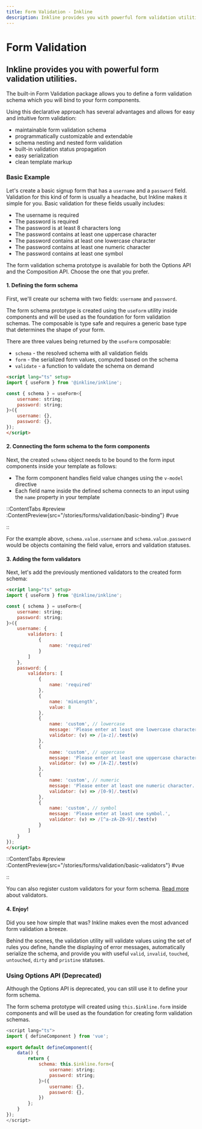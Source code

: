 ```yaml
---
title: Form Validation - Inkline
description: Inkline provides you with powerful form validation utilities. 
---
```


# Form Validation
## Inkline provides you with powerful form validation utilities. 

The built-in Form Validation package allows you to define a form validation schema which you will bind to your form components. 

Using this declarative approach has several advantages and allows for easy and intuitive form validation:
- maintainable form validation schema
- programmatically customizable and extendable
- schema nesting and nested form validation
- built-in validation status propagation
- easy serialization
- clean template markup

### Basic Example
Let's create a basic signup form that has a `username` and a `password` field. Validation for this kind of form is usually a headache, but Inkline makes it simple for you. Basic validation for these fields usually includes:
- The username is required
- The password is required
- The password is at least 8 characters long
- The password contains at least one uppercase character
- The password contains at least one lowercase character 
- The password contains at least one numeric character 
- The password contains at least one symbol

The form validation schema prototype is available for both the Options API and the Composition API. Choose the one that you prefer.

#### 1. Defining the form schema
First, we'll create our schema with two fields: `username` and `password`. 

The form schema prototype is created using the `useForm` utility inside components and will be used as the foundation for form validation schemas. The composable is type safe and requires a generic base type that determines the shape of your form. 

There are three values being returned by the `useForm` composable:
- `schema` - the resolved schema with all validation fields
- `form` - the serialized form values, computed based on the schema
- `validate` - a function to validate the schema on demand

~~~html
<script lang="ts" setup>
import { useForm } from '@inkline/inkline';

const { schema } = useForm<{
    username: string;
    password: string;
}>({
    username: {},
    password: {},
});
</script>
~~~

#### 2. Connecting the form schema to the form components

Next, the created `schema` object needs to be bound to the form input components inside your template as follows:
 - The form component handles field value changes using the `v-model` directive
 - Each field name inside the defined schema connects to an input using the `name` property in your template

::ContentTabs
#preview
:ContentPreview{src="/stories/forms/validation/basic-binding"}
#vue
<!-- Autodocs{src="@inkline/inkline/stories/forms/validation/basic-binding.raw.vue" lang="vue"} -->
::

For the example above, `schema.value.username` and `schema.value.password` would be objects containing the field value, errors and validation statuses.

#### 3. Adding the form validators

Next, let's add the previously mentioned validators to the created form schema:

~~~html
<script lang="ts" setup>
import { useForm } from '@inkline/inkline';

const { schema } = useForm<{
    username: string;
    password: string;
}>({
    username: {
        validators: [
            {
                name: 'required'
            }
        ]
    },
    password: {
        validators: [
            {
                name: 'required'
            },
            {
                name: 'minLength',
                value: 8
            },
            {
                name: 'custom', // lowercase
                message: 'Please enter at least one lowercase character.',
                validator: (v) => /[a-z]/.test(v)
            },
            {
                name: 'custom', // uppercase
                message: 'Please enter at least one uppercase character.',
                validator: (v) => /[A-Z]/.test(v)
            },
            {
                name: 'custom', // numeric
                message: 'Please enter at least one numeric character.',
                validator: (v) => /[0-9]/.test(v)
            },
            {
                name: 'custom', // symbol
                message: 'Please enter at least one symbol.',
                validator: (v) => /[^a-zA-Z0-9]/.test(v)
            }
        ]
    }
});
</script>
~~~

::ContentTabs
#preview
:ContentPreview{src="/stories/forms/validation/basic-validators"}
#vue
<!-- Autodocs{src="@inkline/inkline/stories/forms/validation/basic-validators.raw.vue" lang="vue"} -->
::

You can also register custom validators for your form schema. [Read more](/docs/forms/validation/validators) about validators.

#### 4. Enjoy!

Did you see how simple that was? Inkline makes even the most advanced form validation a breeze. 

Behind the scenes, the validation utility will validate values using the set of rules you define, handle the displaying of error messages, automatically serialize the schema, and provide you with useful `valid`, `invalid`, `touched`, `untouched`, `dirty` and `pristine` statuses.

### Using Options API (Deprecated)
Although the Options API is deprecated, you can still use it to define your form schema.

The form schema prototype will created using `this.$inkline.form` inside components and will be used as the foundation for creating form validation schemas.

~~~js
<script lang="ts">
import { defineComponent } from 'vue';
    
export default defineComponent({
    data() {
        return {
            schema: this.$inkline.form<{
                username: string;
                password: string;
            }>({
                username: {},
                password: {},
            })
        };   
    }       
});  
</script>
~~~
